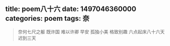 title: poem八十六
date: 1497046360000
categories: poem
tags: 奈
---
> 奈何七尺之躯 既许国 难以许卿
早安
孤独小美
格致别趣
六点起床八十六天 迟到三天